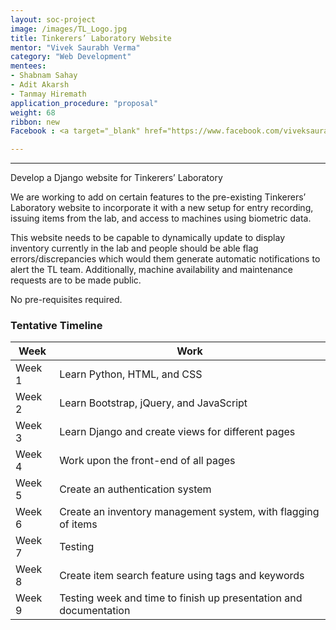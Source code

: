 ```yaml
---
layout: soc-project
image: /images/TL_Logo.jpg
title: Tinkerers’ Laboratory Website
mentor: "Vivek Saurabh Verma"
category: "Web Development"
mentees:
- Shabnam Sahay
- Adit Akarsh
- Tanmay Hiremath
application_procedure: "proposal"
weight: 68
ribbon: new
Facebook : <a target="_blank" href="https://www.facebook.com/viveksaurabh.verma">Vivek Saurabh Verma</a> 

---
```

---

Develop a Django website for Tinkerers’ Laboratory


We are working to add on certain features to the pre-existing Tinkerers’ Laboratory website to incorporate it with a new setup for entry recording, issuing items from the lab, and access to machines using biometric data.

<!--break-->

This website needs to be capable to dynamically update to display inventory currently in the lab and people should be able flag errors/discrepancies which would them generate automatic notifications to alert the TL team. Additionally, machine availability and maintenance requests are to be made public. 

<!--break-->

No pre-requisites required.

<!--break-->

### Tentative Timeline

|Week | Work |
|--- | --- |
| Week 1 | Learn Python, HTML, and CSS |
| Week 2 | Learn Bootstrap, jQuery, and JavaScript |
| Week 3 | Learn Django and create views for different pages |
| Week 4 | Work upon the front-end of all pages |
| Week 5 | Create an authentication system |
| Week 6 | Create an inventory management system, with flagging of items |
| Week 7 | Testing |
| Week 8 | Create item search feature using tags and keywords |
| Week 9 | Testing week and time to finish up presentation and documentation | 